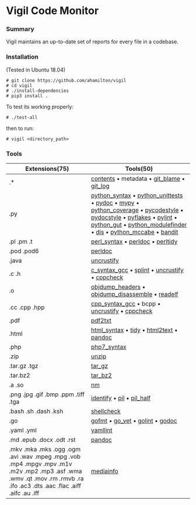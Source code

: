 # Vigil Code Monitor

### Summary

Vigil maintains an up-to-date set of reports for every file in a codebase.

### Installation

(Tested in Ubuntu 18.04)

    # git clone https://github.com/ahamilton/vigil
    # cd vigil
    # ./install-dependencies
    # pip3 install .

To test its working properly:

    # ./test-all

then to run:

    # vigil <directory_path>

### Tools

Extensions(75) | Tools(50)
---------- | -----
.* | [contents](http://pygments.org/) • metadata • [git_blame](https://git-scm.com/docs/git-blame) • [git_log](https://git-scm.com/docs/git-log)
.py | [python_syntax](https://en.wikipedia.org/wiki/Python_syntax_and_semantics) • [python_unittests](https://docs.python.org/3/library/unittest.html) • [pydoc](https://docs.python.org/3/library/pydoc.html) • [mypy](http://www.mypy-lang.org/) • [python_coverage](http://nedbatchelder.com/code/coverage/) • [pycodestyle](https://pypi.python.org/pypi/pycodestyle) • [pydocstyle](http://pydocstyle.readthedocs.org/) • [pyflakes](https://launchpad.net/pyflakes) • [pylint](http://www.pylint.org/) • [python_gut](https://github.com/ahamilton/vigil/blob/master/gut.py) • [python_modulefinder](https://docs.python.org/3/library/modulefinder.html) • [dis](https://docs.python.org/3/library/dis.html) • [python_mccabe](https://github.com/flintwork/mccabe) • [bandit](https://wiki.openstack.org/wiki/Security/Projects/Bandit)
.pl .pm .t | [perl_syntax](https://en.wikipedia.org/wiki/Perl) • [perldoc](http://perldoc.perl.org/) • [perltidy](http://perltidy.sourceforge.net/)
.pod .pod6 | [perldoc](http://perldoc.perl.org/)
.java | [uncrustify](https://github.com/uncrustify/uncrustify)
.c .h | [c_syntax_gcc](https://gcc.gnu.org/) • [splint](http://www.splint.org/) • [uncrustify](https://github.com/uncrustify/uncrustify) • [cppcheck](http://sourceforge.net/p/cppcheck/wiki/Home/)
.o | [objdump_headers](https://en.wikipedia.org/wiki/Objdump) • [objdump_disassemble](https://en.wikipedia.org/wiki/Objdump) • [readelf](https://en.wikipedia.org/wiki/Objdump)
.cc .cpp .hpp | [cpp_syntax_gcc](https://gcc.gnu.org/) • bcpp • [uncrustify](https://github.com/uncrustify/uncrustify) • [cppcheck](http://sourceforge.net/p/cppcheck/wiki/Home/)
.pdf | [pdf2txt](http://www.unixuser.org/~euske/python/pdfminer/)
.html | [html_syntax](http://www.html-tidy.org/) • [tidy](http://www.html-tidy.org/) • [html2text](http://www.mbayer.de/html2text/) • [pandoc](https://pandoc.org/)
.php | [php7_syntax](https://en.wikipedia.org/wiki/PHP)
.zip | [unzip](http://www.info-zip.org/UnZip.html)
.tar.gz .tgz | [tar_gz](http://www.gnu.org/software/tar/manual/tar.html)
.tar.bz2 | [tar_bz2](http://www.gnu.org/software/tar/manual/tar.html)
.a .so | [nm](https://linux.die.net/man/1/nm)
.png .jpg .gif .bmp .ppm .tiff .tga | [identify](http://www.imagemagick.org/script/identify.php) • [pil](http://python-pillow.github.io/) • [pil_half](http://python-pillow.github.io/)
.bash .sh .dash .ksh | [shellcheck](http://hackage.haskell.org/package/ShellCheck)
.go | [gofmt](https://golang.org) • [go_vet](https://golang.org) • [golint](https://github.com/golang/lint) • [godoc](http://golang.org/x/tools)
.yaml .yml | [yamllint](https://github.com/adrienverge/yamllint)
.md .epub .docx .odt .rst | [pandoc](https://pandoc.org/)
.mkv .mka .mks .ogg .ogm .avi .wav .mpeg .mpg .vob .mp4 .mpgv .mpv .m1v .m2v .mp2 .mp3 .asf .wma .wmv .qt .mov .rm .rmvb .ra .ifo .ac3 .dts .aac .flac .aiff .aifc .au .iff | [mediainfo](https://mediaarea.net/MediaInfo)
